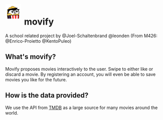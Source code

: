 <img src="./public/popcorn-loader.gif" width="50" style="float: left; margin-right: 10px;" />

# movify

A school related project by @Joel-Schaltenbrand @leonden (From M426: @Enrico-Proietto @KentoPuleo)

## What's movify?

Movify proposes movies interactively to the user. Swipe to either like or discard a movie.
By registering an account, you will even be able to save movies you like for the future.

## How is the data provided?

We use the API from [TMDB](https://www.themoviedb.org/?language=de-DE) as a large source for many movies around the world.
